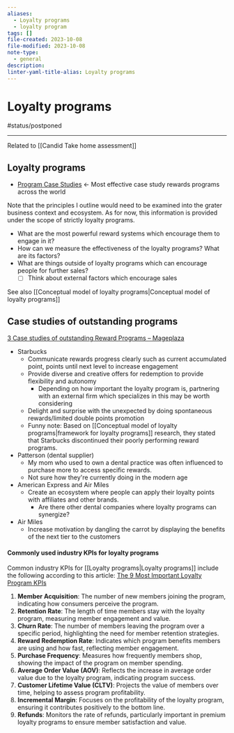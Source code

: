 ```yaml
---
aliases:
  - Loyalty programs
  - loyalty program
tags: []
file-created: 2023-10-08
file-modified: 2023-10-08
note-type:
  - general
description: 
linter-yaml-title-alias: Loyalty programs
---
```


# Loyalty programs

#status/postponed 

---

Related to [[Candid Take home assessment]]

## Loyalty programs

- [Program Case Studies](https://blog.smile.io/topic/program-case-studies/) <- Most effective case study rewards programs across the world

Note that the principles I outline would need to be examined into the grater business context and ecosystem. As for now, this information is provided under the scope of strictly loyalty programs.

- What are the most powerful reward systems which encourage them to engage in it?
- How can we measure the effectiveness of the loyalty programs? What are its factors?
- What are things outside of loyalty programs which can encourage people for further sales?
	- [ ] Think about external factors which encourage sales

See also [[Conceptual model of loyalty programs|Conceptual model of loyalty programs]]

## Case studies of outstanding programs

[3 Case studies of outstanding Reward Programs – Mageplaza](https://www.mageplaza.com/blog/case-studies-of-outstanidng-reward-programs.html)

- Starbucks
	- Communicate rewards progress clearly such as current accumulated point, points until next level to increase engagement
	- Provide diverse and creative offers for redemption to provide flexibility and autonomy
		- Depending on how important the loyalty program is, partnering with an external firm which specializes in this may be worth considering
	- Delight and surprise with the unexpected by doing spontaneous rewards/limited double points promotion
	- Funny note: Based on [[Conceptual model of loyalty programs|framework for loyalty programs]] research, they stated that Starbucks discontinued their poorly performing reward programs.
- Patterson (dental supplier)
	- My mom who used to own a dental practice was often influenced to purchase more to access specific rewards.
	- Not sure how they're currently doing in the modern age
- American Express and Air Miles
	- Create an ecosystem where people can apply their loyalty points with affiliates and other brands.
		- Are there other dental companies where loyalty programs can synergize?
- Air Miles
	- Increase motivation by dangling the carrot by displaying the benefits of the next tier to the customers


#### Commonly used industry KPIs for loyalty programs

Common industry KPIs for [[Loyalty programs|Loyalty programs]] include the following according to this article: [The 9 Most Important Loyalty Program KPIs](https://www.ebbo.com/insights/blog/the-9-most-important-loyalty-program-kpis/)

1. **Member Acquisition**: The number of new members joining the program, indicating how consumers perceive the program.
2. **Retention Rate**: The length of time members stay with the loyalty program, measuring member engagement and value.
3. **Churn Rate**: The number of members leaving the program over a specific period, highlighting the need for member retention strategies.
4. **Reward Redemption Rate**: Indicates which program benefits members are using and how fast, reflecting member engagement.
5. **Purchase Frequency**: Measures how frequently members shop, showing the impact of the program on member spending.
6. **Average Order Value (AOV)**: Reflects the increase in average order value due to the loyalty program, indicating program success.
7. **Customer Lifetime Value (CLTV)**: Projects the value of members over time, helping to assess program profitability.
8. **Incremental Margin**: Focuses on the profitability of the loyalty program, ensuring it contributes positively to the bottom line.
9. **Refunds**: Monitors the rate of refunds, particularly important in premium loyalty programs to ensure member satisfaction and value.